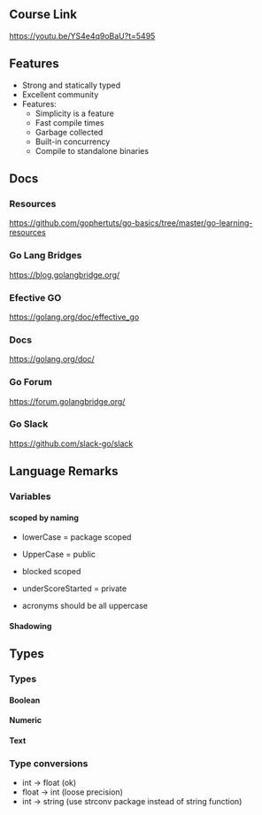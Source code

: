 ## Course Link
https://youtu.be/YS4e4q9oBaU?t=5495

## Features

* Strong and statically typed
* Excellent community
* Features:
  * Simplicity is a feature
  * Fast compile times
  * Garbage collected
  * Built-in concurrency
  * Compile to standalone binaries

## Docs

### Resources
https://github.com/gophertuts/go-basics/tree/master/go-learning-resources

### Go Lang Bridges
https://blog.golangbridge.org/

### Efective GO
https://golang.org/doc/effective_go

### Docs 
https://golang.org/doc/

### Go Forum
https://forum.golangbridge.org/

### Go Slack
https://github.com/slack-go/slack

## Language Remarks

### Variables
#### scoped by naming
* lowerCase = package scoped
* UpperCase = public
* blocked scoped

* underScoreStarted = private
* acronyms should be all uppercase

#### Shadowing

## Types

### Types
#### Boolean
#### Numeric
#### Text
### Type conversions
* int -> float (ok)
* float -> int (loose precision)
* int -> string (use strconv package instead of string function)

